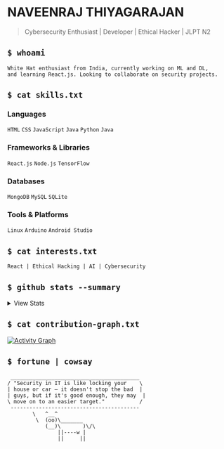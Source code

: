 # NAVEENRAJ THIYAGARAJAN
   
> Cybersecurity Enthusiast | Developer | Ethical Hacker | JLPT N2 
  
## `$ whoami`      
   
```  
White Hat enthusiast from India, currently working on ML and DL,    
and learning React.js. Looking to collaborate on security projects.      
```      
 
## `$ cat skills.txt`   

### Languages  
`HTML` `CSS` `JavaScript` `Java` `Python` `Java` 

### Frameworks & Libraries 
`React.js` `Node.js` `TensorFlow`

### Databases
`MongoDB` `MySQL` `SQLite`

### Tools & Platforms
`Linux` `Arduino` `Android Studio` 
 
## `$ cat interests.txt`
```
React | Ethical Hacking | AI | Cybersecurity
```

## `$ github stats --summary`

<details>
<summary>View Stats</summary>

```
GitHub Stats Overview:
```

[![GitHub Stats](https://github-readme-stats.vercel.app/api?username=navi-04&show_icons=true&show=reviews,discussions_started&theme=merko&rank_icon=percentile)](https://github.com/navi-04)
 
```
Contribution Streak (Including Private):  
```

[![GitHub Streak](https://streak-stats.demolab.com?user=navi-04&theme=radical&date_format=j%20M%5B%20Y%5D&ring=DD2727&fire=DD2727)](https://git.io/streak-stats)

```
Trophy Collection:
``` 

[![Trophy](https://github-profile-trophy.vercel.app/?username=navi-04&theme=algolia&no-frame=true&column=7&margin-w=15&count_private=true)](https://github.com/navi-04)

</details>

## `$ cat contribution-graph.txt`

[![Activity Graph](https://github-readme-activity-graph.vercel.app/graph?username=navi-04&theme=redical&bg_color=0D1117&hide_border=true&line=E4405F&point=ffffff&include_all_commits=true&count_private=true)](https://github.com/navi-04) 

## `$ fortune | cowsay` 
 
```
 _________________________________________
/ "Security in IT is like locking your    \
| house or car – it doesn't stop the bad  |
| guys, but if it's good enough, they may  |
\ move on to an easier target."           /
 -----------------------------------------
        \   ^__^
         \  (oo)\_______
            (__)\       )\/\
                ||----w |
                ||     ||
```




